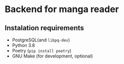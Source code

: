 # Backend for manga reader

## Instalation requirements

- PostgreSQL(and `libpq-dev`)
- Python 3.8
- Poetry (`pip install poetry`)
- GNU Make (for development, optional)
